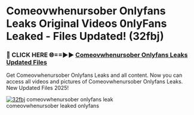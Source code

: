 # Comeovwhenursober Onlyfans Leaks Original Videos 0nlyFans Leaked - Files Updated! (32fbj)

<h3>🔴 CLICK HERE 🌐==►► <a href="https://tinyurl.com/ms9xzufz" rel="nofollow">Comeovwhenursober Onlyfans Leaks Updated Files</a></h3>

Get Comeovwhenursober Onlyfans Leaks and all content. Now you can access all videos and pictures of Comeovwhenursober Onlyfans Leaks. New Updated Files 2025!

[![32fbj](https://i.imgur.com/PQ7UWWw.gif)](https://tinyurl.com/ms9xzufz)
comeovwhenursober onlyfans leak<br>
comeovwhenursober leaked onlyfans
